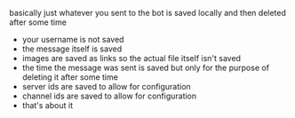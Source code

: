 basically just whatever you sent to the bot is saved locally and then deleted after some time
- your username is not saved
- the message itself is saved
- images are saved as links so the actual file itself isn't saved
- the time the message was sent is saved but only for the purpose of deleting it after some time
- server ids are saved to allow for configuration
- channel ids are saved to allow for configuration
- that's about it
